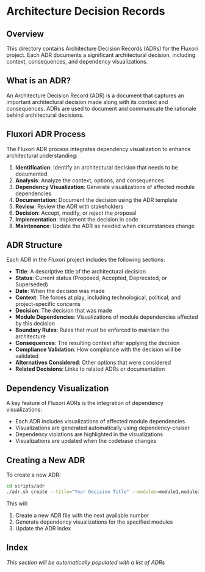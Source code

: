 # Architecture Decision Records

## Overview

This directory contains Architecture Decision Records (ADRs) for the Fluxori project. Each ADR documents a significant architectural decision, including context, consequences, and dependency visualizations.

## What is an ADR?

An Architecture Decision Record (ADR) is a document that captures an important architectural decision made along with its context and consequences. ADRs are used to document and communicate the rationale behind architectural decisions.

## Fluxori ADR Process

The Fluxori ADR process integrates dependency visualization to enhance architectural understanding:

1. **Identification**: Identify an architectural decision that needs to be documented
2. **Analysis**: Analyze the context, options, and consequences
3. **Dependency Visualization**: Generate visualizations of affected module dependencies
4. **Documentation**: Document the decision using the ADR template
5. **Review**: Review the ADR with stakeholders
6. **Decision**: Accept, modify, or reject the proposal
7. **Implementation**: Implement the decision in code
8. **Maintenance**: Update the ADR as needed when circumstances change

## ADR Structure

Each ADR in the Fluxori project includes the following sections:

- **Title**: A descriptive title of the architectural decision
- **Status**: Current status (Proposed, Accepted, Deprecated, or Superseded)
- **Date**: When the decision was made
- **Context**: The forces at play, including technological, political, and project-specific concerns
- **Decision**: The decision that was made
- **Module Dependencies**: Visualizations of module dependencies affected by this decision
- **Boundary Rules**: Rules that must be enforced to maintain the architecture
- **Consequences**: The resulting context after applying the decision
- **Compliance Validation**: How compliance with the decision will be validated
- **Alternatives Considered**: Other options that were considered
- **Related Decisions**: Links to related ADRs or documentation

## Dependency Visualization

A key feature of Fluxori ADRs is the integration of dependency visualizations:

- Each ADR includes visualizations of affected module dependencies
- Visualizations are generated automatically using dependency-cruiser
- Dependency violations are highlighted in the visualizations
- Visualizations are updated when the codebase changes

## Creating a New ADR

To create a new ADR:

```bash
cd scripts/adr
./adr.sh create --title="Your Decision Title" --modules=module1,module2
```

This will:

1. Create a new ADR file with the next available number
2. Generate dependency visualizations for the specified modules
3. Update the ADR index

## Index

_This section will be automatically populated with a list of ADRs_
